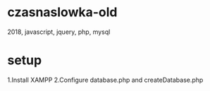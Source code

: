 # czasnaslowka-old
2018, javascript, jquery, php, mysql

# setup
1.Install XAMPP
2.Configure database.php and createDatabase.php
